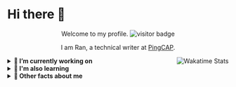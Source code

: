 # Hi there 👋

<div align="center">
  <p>Welcome to my profile. <img src="https://visitor-badge.glitch.me/badge?page_id=ran-huang.ran-huang" alt="visitor badge"></p>
  <p>I am Ran, a technical writer at <a href="https://pingcap.com/">PingCAP</a>.</p>
</div>

<a href="https://github.com/anuraghazra/github-readme-stats">
    <img align="right" alt="Wakatime Stats" src="https://github-readme-stats.ran-huang.vercel.app/api/wakatime/?username=yellowgomi&theme=dracula&v=2" />
</a>

<details>
<summary><strong> 📝 I’m currently working on</strong></summary>

- Bilingual technical docs for TiDB and related projects. Check out 👉[TiDB Operator Documentation](https://github.com/pingcap/docs-tidb-operator).
- Blog transcreation.
</details>



<details>
<summary><strong> 🔭 I'm also learning</strong></summary>

- Technical communication
- Front-end basics
- How to make a better cup of coffee☕️
</details>

<details>
<summary><strong> 📢 Other facts about me</strong></summary>

- I speak Chinese🇨🇳, English🇬🇧 and Japanese🇯🇵. 日本語勉強中でーす。
- ❤️ Anime and comics.
- Though not good at it, I enjoy doodling🎨. Always draw my own avatars!
</details>

<!--
<div align="center">
  <a href="https://github.com/anuraghazra/github-readme-stats">
    <img alt="GitHub Stats" src="https://github-readme-stats.ran-huang.vercel.app/api?username=ran-huang&show_icons=true&count_private=true&hide=stars,issues&theme=dracula" />
  </a>
  <a href="https://github.com/anuraghazra/github-readme-stats">
      <img alt="Most Used Languages" src="https://github-readme-stats.ran-huang.vercel.app/api/top-langs/?username=ran-huang&langs-count=4&theme=dracula&layout=compact" />
  </a>
</div>
-->
